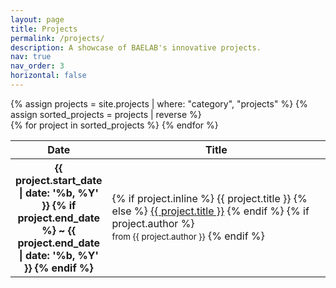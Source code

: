```yaml
---
layout: page
title: Projects
permalink: /projects/
description: A showcase of BAELAB's innovative projects.
nav: true
nav_order: 3
horizontal: false
---
```


<div class="projects">
  {% assign projects = site.projects | where: "category", "projects" %}
  {% assign sorted_projects = projects | reverse %}
  <div class="table-responsive">
    <table class="table table-sm table-borderless">
      <thead>
        <tr>
          <th scope="col" style="width: 25%">Date</th>
          <th scope="col">Title</th>
        </tr>
      </thead>
      <tbody>
      {% for project in sorted_projects %}
      <tr>
          <th scope="row" style="width: 15%">
            {{ project.start_date | date: '%b, %Y' }}
            {% if project.end_date %}
            ~ {{ project.end_date | date: '%b, %Y' }}
            {% endif %}
          </th>
          <td>
            {% if project.inline %}
              <a>{{ project.title }}</a>
            {% else %}
              <a class="news-title" href="{{ project.url | relative_url }}">{{ project.title }}</a>
            {% endif %}
            {% if project.author %}
              <br><small class="text-muted">from {{ project.author }}</small>
            {% endif %}
          </td>
        </tr>
    {% endfor %}
      </tbody>
    </table>
  </div>
</div>